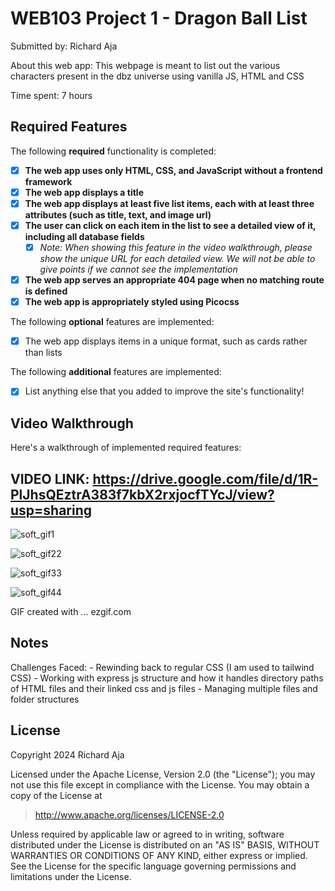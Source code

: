 # WEB103 Project 1 - Dragon Ball List

Submitted by: Richard Aja

About this web app: This webpage is meant to list out the various characters present in the dbz universe using vanilla JS, HTML and CSS

Time spent: 7 hours

## Required Features

The following **required** functionality is completed:

- [x] **The web app uses only HTML, CSS, and JavaScript without a frontend framework**
- [x] **The web app displays a title**
- [x] **The web app displays at least five list items, each with at least three attributes (such as title, text, and image url)**
- [x] **The user can click on each item in the list to see a detailed view of it, including all database fields**
  - [x] _Note: When showing this feature in the video walkthrough, please show the unique URL for each detailed view. We will not be able to give points if we cannot see the implementation_
- [x] **The web app serves an appropriate 404 page when no matching route is defined**
- [x] **The web app is appropriately styled using Picocss**

The following **optional** features are implemented:

- [x] The web app displays items in a unique format, such as cards rather than lists

The following **additional** features are implemented:

- [x] List anything else that you added to improve the site's functionality!

## Video Walkthrough

Here's a walkthrough of implemented required features:

## VIDEO LINK: https://drive.google.com/file/d/1R-PlJhsQEztrA383f7kbX2rxjocfTYcJ/view?usp=sharing

![soft_gif1](https://github.com/user-attachments/assets/3a7b56d2-b8b8-4781-ad6c-000e545e2f25)

![soft_gif22](https://github.com/user-attachments/assets/f6895aa6-a557-449e-96a0-8eb2fe84cd4f)

![soft_gif33](https://github.com/user-attachments/assets/c48be6a6-678b-4bf9-8173-a4ca45455164)

![soft_gif44](https://github.com/user-attachments/assets/b5d96426-f5f1-4b23-aedb-4f77e74e426a)

GIF created with ... ezgif.com

## Notes

Challenges Faced: - Rewinding back to regular CSS (I am used to tailwind CSS) - Working with express js structure and how it handles directory paths of HTML files and their linked css and js files - Managing multiple files and folder structures

## License

Copyright 2024 Richard Aja

Licensed under the Apache License, Version 2.0 (the "License"); you may not use this file except in compliance with the License. You may obtain a copy of the License at

> http://www.apache.org/licenses/LICENSE-2.0

Unless required by applicable law or agreed to in writing, software distributed under the License is distributed on an "AS IS" BASIS, WITHOUT WARRANTIES OR CONDITIONS OF ANY KIND, either express or implied. See the License for the specific language governing permissions and limitations under the License.
